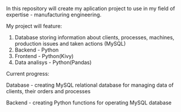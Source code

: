 In this repository will create my aplication project to use in my field of expertise - manufacturing engineering.

My project will feature:
1. Database storing information about clients, processes, machines, production issues and taken actions (MySQL)
2. Backend - Python
3. Frontend - Python(Kivy)
4. Data analisys - Python(Pandas)

Current progress:

Database - creating MySQL relational database for managing data of clients, their orders and processes 

Backend - creating Python functions for operating MySQL database

